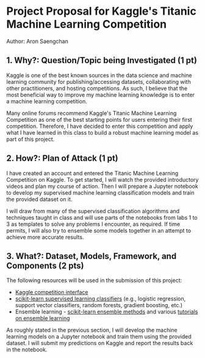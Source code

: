 # Project Proposal for Kaggle's Titanic Machine Learning Competition
Author: Aron Saengchan

## 1. Why?: Question/Topic being Investigated (1 pt)

Kaggle is one of the best known sources in the data science and machine learning community for publishing/accessing datasets, collaborating with other practitioners, and hosting competitions. As such, I believe that the most beneficial way to improve my machine learning knowledge is to enter a machine learning competition.

Many online forums recommend Kaggle's Titanic Machine Learning Competition as one of the best starting points for users entering their first competition. Therefore, I have decided to enter this competition and apply what I have learned in this class to build a robust machine learning model as part of this project.

## 2. How?: Plan of Attack (1 pt)

I have created an account and entered the Titanic Machine Learning Competition on Kaggle. To get started, I will watch the provided introductory videos and plan my course of action. Then I will prepare a Jupyter notebook to develop my supervised machine learning classification models and train the provided dataset on it.

I will draw from many of the supervised classification algorithms and techniques taught in class and will use parts of the notebooks from labs 1 to 3 as templates to solve any problems I encounter, as required. If time permits, I will also try to ensemble some models together in an attempt to achieve more accurate results.

## 3. What?: Dataset, Models, Framework, and Components (2 pts)

The following resources will be used in the submission of this project:
- [Kaggle competition interface](https://www.kaggle.com/c/titanic/overview)
- [scikit-learn supervised learning classifiers](https://scikit-learn.org/stable/supervised_learning.html) (e.g., logistic regression, support vector classifiers, random forests, gradient boosting, etc.)
- Ensemble learning - [scikit-learn ensemble methods](https://scikit-learn.org/stable/modules/ensemble.html) and various [tutorials on ensemble learning](https://www.youtube.com/results?search_query=ensemble+learning)

As roughly stated in the previous section, I will develop the machine learning models on a Jupyter notebook and train them using the provided dataset. I will submit my predictions on Kaggle and report the results back in the notebook.